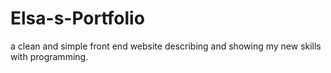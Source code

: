 # Elsa-s-Portfolio
a clean and simple front end website describing and showing my new skills with programming.
